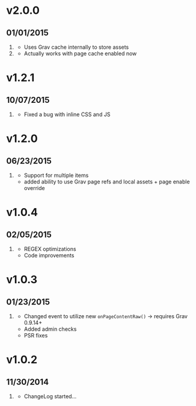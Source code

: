 # v2.0.0
## 01/01/2015

1. [](#improved)
    * Uses Grav cache internally to store assets
1. [](#bugfix)
    * Actually works with page cache enabled now

# v1.2.1
## 10/07/2015

1. [](#bugfix)
    * Fixed a bug with inline CSS and JS

# v1.2.0
## 06/23/2015

1. [](#new)
    * Support for multiple items
    * added ability to use Grav page refs and local assets + page enable override

# v1.0.4
## 02/05/2015

1. [](#improved)
    * REGEX optimizations
    * Code improvements

# v1.0.3
## 01/23/2015

1. [](#improved)
    * Changed event to utilize new `onPageContentRaw()` -> requires Grav 0.9.14+
    * Added admin checks
    * PSR fixes

# v1.0.2
## 11/30/2014

1. [](#new)
    * ChangeLog started...
